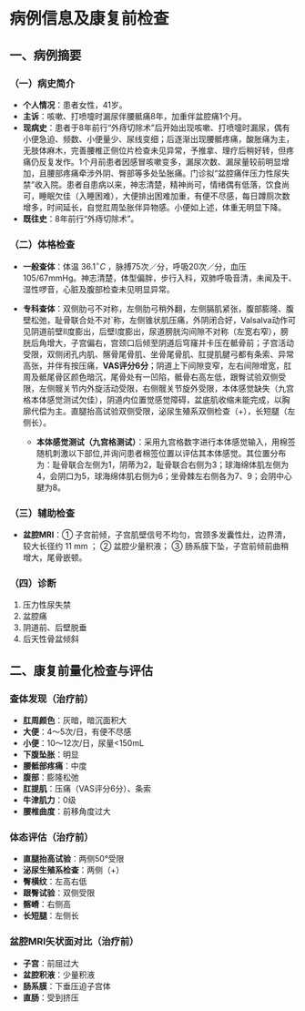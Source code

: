 # 病例信息及康复前检查

## 一、病例摘要

### （一）病史简介

*   **个人情况**：患者女性，41岁。
*   **主诉**：咳嗽、打喷嚏时漏尿伴腰骶痛8年，加重伴盆腔痛1个月。
*   **现病史**：患者于8年前行“外痔切除术”后开始出现咳嗽、打喷嚏时漏尿，偶有小便急迫、频数、小便量少、尿线变细；后逐渐出现腰骶疼痛，酸胀痛为主，无肢体麻木，完善腰椎正侧位片检查未见异常，予推拿、理疗后稍好转，但疼痛仍反复发作。1个月前患者因感冒咳嗽变多，漏尿次数、漏尿量较前明显增加，且腰部疼痛牵涉外阴、臀部等多处坠胀痛。门诊拟“盆腔痛伴压力性尿失禁”收入院。患者自患病以来，神志清楚，精神尚可，情绪偶有低落，饮食尚可，睡眠欠佳（入睡困难），大便排出困难加重，有便不尽感，每日蹲厕次数增多，时间延长，自觉肛周坠胀伴异物感。小便如上述，体重无明显下降。
*   **既往史**：8年前行“外痔切除术”。

### （二）体格检查

*   **一般查体**：体温 $36.1^{\circ}C$ ，脉搏75次／分，呼吸20次／分，血压105/67mmHg。神志清楚，体型偏胖，步行入科，双肺呼吸音清，未闻及干、湿性啰音，心脏及腹部检查未见明显异常。

*   **专科查体**：双侧肋弓不对称，左侧肋弓稍外翻，左侧膈肌紧张，腹部膨隆、腹壁松弛，耻骨联合处不对`称，左侧锥状肌压痛，外阴闭合好，Valsalva动作可见阴道前壁Ⅱ度膨出，后壁I度膨出，尿道膀胱沟间隙不对称（左宽右窄），膀胱后角增大，子宫偏右，宫颈口后倾至阴道后穹窿并卡压在骶骨前；子宫活动受限，双侧闭孔内肌、髂骨尾骨肌、坐骨尾骨肌、肛提肌腱弓都有条索、异常高张，并伴有按压痛，**VAS评分6分**；阴道上下间隙变窄，左右间隙增宽，肛周及骶尾骨区颜色暗沉，尾骨处有一凹陷，骶骨右高左低，跟臀试验双侧受限，左侧髋关节内外旋活动受限，右侧髋关节旋外受限，本体感觉缺失（九宫格本体感觉测试欠佳），阴道内位置觉感觉障碍，盆底肌收缩未能完成，以胸廓代偿为主。直腿抬高试验双侧受限，泌尿生殖系双侧检查（+），长短腿（左侧长）。
    *   **本体感觉测试（九宫格测试）**：采用九宫格数字进行本体感觉输入，用棉签随机刺激以下部位,并询问患者棉签位置以评估其本体感觉。其位置分布为：耻骨联合左侧为1，阴蒂为2，耻骨联合右侧为3；球海绵体肌左侧为4，会阴口为5，球海绵体肌右侧为6；坐骨棘左右侧各为7、9；会阴中心腱为8。

### （三）辅助检查

*   **盆腔MRI**：① 子宫前倾，子宫肌壁信号不均匀，宫颈多发囊性灶，边界清，较大长径约 $11 \mathrm{~mm}$ ； ② 盆腔少量积液； ③ 肠系膜下坠，子宫前倾前曲稍增大，尾骨嵌顿。

### （四）诊断

1.  压力性尿失禁
2.  盆腔痛
3.  阴道前、后壁脱垂
4.  后天性骨盆倾斜

## 二、康复前量化检查与评估

### 查体发现（治疗前）
*   **肛周颜色**：灰暗，暗沉面积大
*   **大便**：4～5次/日，有便不尽感
*   **小便**：10～12次/日，尿量<150mL
*   **下腹坠胀**：明显
*   **腰骶部疼痛**：中度
*   **腹部**：膨隆松弛
*   **肛提肌**：压痛（VAS评分6分）、条索
*   **牛津肌力**：0级
*   **腰椎曲度**：前移角度过大

### 体态评估（治疗前）
*   **直腿抬高试验**：两侧50°受限
*   **泌尿生殖系检查**：两侧（+）
*   **臀横纹**：左高右低
*   **跟臀试验**：双侧受限
*   **髂嵴**：右侧高
*   **长短腿**：左侧长

### 盆腔MRI矢状面对比（治疗前）
*   **子宫**：前屈过大
*   **盆腔积液**：少量积液
*   **肠系膜**：下垂压迫子宫体
*   **直肠**：受到挤压